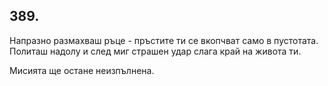 ## 389.

Напразно размахваш ръце - пръстите ти се вкопчват само в
пустотата. Политаш надолу и след миг страшен удар слага край на
живота ти. 

Мисията ще остане неизпълнена.
